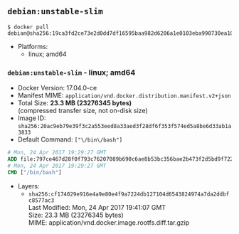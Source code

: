 ## `debian:unstable-slim`

```console
$ docker pull debian@sha256:19ca3fd2ce73e2d0dd7df16595baa982d6206a1e0103eba990730ea10f67c7d3
```

-	Platforms:
	-	linux; amd64

### `debian:unstable-slim` - linux; amd64

-	Docker Version: 17.04.0-ce
-	Manifest MIME: `application/vnd.docker.distribution.manifest.v2+json`
-	Total Size: **23.3 MB (23276345 bytes)**  
	(compressed transfer size, not on-disk size)
-	Image ID: `sha256:20ac9eb79e39f3c2a553eed8a33aed3f28df6f353f574ed5a8be6d33ab1a3833`
-	Default Command: `["\/bin\/bash"]`

```dockerfile
# Mon, 24 Apr 2017 19:29:27 GMT
ADD file:797ce467d28f0f793c76207089b690c6ae8b53bc356bae2b473f2d5bd9f7225d in / 
# Mon, 24 Apr 2017 19:29:27 GMT
CMD ["/bin/bash"]
```

-	Layers:
	-	`sha256:cf174029e916e4a9e80e4f9a7224db127104d6543824974a7da2ddbfc8577ac3`  
		Last Modified: Mon, 24 Apr 2017 19:41:07 GMT  
		Size: 23.3 MB (23276345 bytes)  
		MIME: application/vnd.docker.image.rootfs.diff.tar.gzip
